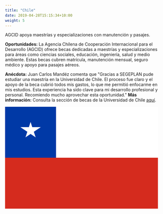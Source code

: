 ```yaml
---
title: "Chile"
date: 2019-04-28T15:15:34+10:00
weight: 5
---
```


AGCID apoya maestrías y especializaciones con manutención y pasajes.

**Oportunidades:** La Agencia Chilena de Cooperación Internacional para el Desarrollo (AGCID) ofrece becas dedicadas a maestrías y especializaciones para áreas como ciencias sociales, educación, ingeniería, salud y medio ambiente. Estas becas cubren matrícula, manutención mensual, seguro médico y apoyo para pasajes aéreos.

**Anécdota:** Juan Carlos Mandéz comenta que "Gracias a SEGEPLAN pude estudiar una maestría en la Universidad de Chile. El proceso fue claro y el apoyo de la beca cubrió todos mis gastos, lo que me permitió enfocarme en mis estudios. Esta experiencia ha sido clave para mi desarrollo profesional y personal. Recomiendo mucho aprovechar esta oportunidad."
**Más información:** Consulta la sección de becas de la Universidad de Chile [aquí](https://www.uchile.cl/becas).

![Campus en Chile](/images/becas/chile.svg)
